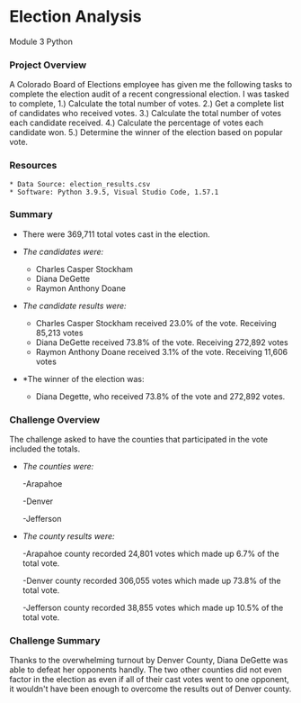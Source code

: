 # **Election Analysis**
Module 3 Python

### **Project Overview**
A Colorado Board of Elections employee has given me the following tasks to complete the election audit of a recent congressional election.
I was tasked to complete,
  1.) Calculate the total number of votes.
  2.) Get a complete list of candidates who received votes.
  3.) Calculate the total number of votes each candidate received.
  4.) Calculate the percentage of votes each candidate won.
  5.) Determine the winner of the election based on popular vote.
  
  ### **Resources**
  
    * Data Source: election_results.csv
    * Software: Python 3.9.5, Visual Studio Code, 1.57.1

### **Summary**

* There were 369,711 total votes cast in the election.
* *The candidates were:*
  - Charles Casper Stockham
  - Diana DeGette
  - Raymon Anthony Doane

* *The candidate results were:*
  - Charles Casper Stockham received 23.0% of the vote. Receiving 85,213 votes
  - Diana DeGette received 73.8% of the vote. Receiving 272,892 votes
  - Raymon Anthony Doane received 3.1% of the vote.  Receiving 11,606 votes
* *The winner of the election was:
  - Diana Degette, who received 73.8% of the vote and 272,892 votes.
  
### **Challenge Overview**
 The challenge asked to have the counties that participated in the vote included the totals.
 * *The counties were:*
 
    -Arapahoe
    
    -Denver
    
   -Jefferson
 
 * *The county results were:*
 
   -Arapahoe county recorded 24,801 votes which made up 6.7% of the total vote.
   
   -Denver county recorded 306,055 votes which made up 73.8% of the total vote.
   
   -Jefferson county recorded 38,855 votes which made up 10.5% of the total vote.
  
 ### **Challenge Summary**
 Thanks to the overwhelming turnout by Denver County, Diana DeGette was able to defeat her opponents handly.  The two other counties did not even factor in the election as even if all of their cast votes went to one opponent, it wouldn't have been enough to overcome the results out of Denver county. 

 
